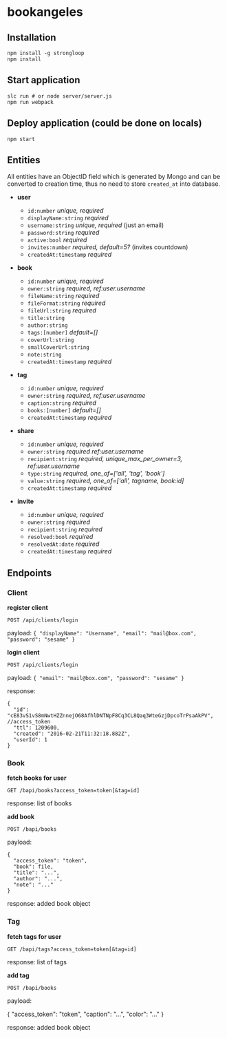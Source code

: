 # bookangeles

## Installation
```
npm install -g strongloop
npm install
```

## Start application
```
slc run # or node server/server.js
npm run webpack
```

## Deploy application (could be done on locals)
```
npm start
```

## Entities

All entities have an ObjectID field which is generated by Mongo and can be converted to creation time, thus no need to store `created_at` into database.

- **user**
  - `id:number` *unique, required*
  - `displayName:string` *required*
  - `username:string` *unique, required* (just an email)
  - `password:string` *required*
  - `active:bool` *required*
  - `invites:number` *required, default=5?* (invites countdown)
  - `createdAt:timestamp` *required*

- **book**
  - `id:number` *unique, required*
  - `owner:string` *required, ref:user.username*
  - `fileName:string` *required*
  - `fileFormat:string` *required*
  - `fileUrl:string` *required*
  - `title:string` 
  - `author:string` 
  - `tags:[number]` *default=[]*
  - `coverUrl:string`
  - `smallCoverUrl:string`
  - `note:string`
  - `createdAt:timestamp` *required*

- **tag**
  - `id:number` *unique, required*
  - `owner:string` *required, ref:user.username* 
  - `caption:string` *required*
  - `books:[number]` *default=[]*
  - `createdAt:timestamp` *required*
  
- **share**
  - `id:number` *unique, required*
  - `owner:string` *required ref:user.username*
  - `recipient:string` *required, unique_max_per_owner=3, ref:user.username*
  - `type:string` *required, one_of=['all', 'tag', 'book']*
  - `value:string` *required, one_of=['all', tagname, book:id]*
  - `createdAt:timestamp` *required*

- **invite**
  - `id:number` *unique, required*
  - `owner:string` *required*
  - `recipient:string` *required*
  - `resolved:bool` *required*
  - `resolvedAt:date` *required*
  - `createdAt:timestamp` *required*

## Endpoints

### Client

**register client**

`POST /api/clients/login`

payload: `{ "displayName": "Username", "email": "mail@box.com", "password": "sesame" }`

**login client**

`POST /api/clients/login`

payload: `{ "email": "mail@box.com", "password": "sesame" }`

response:

	{
	  "id": "cE83vS1vS8mNwtHZZnnejO68AfhlDNTNpF8Cq3CL8Qaq3WteGzjDpcoTrPsaAkPV", //access_token
	  "ttl": 1209600,
	  "created": "2016-02-21T11:32:18.882Z",
	  "userId": 1
	}


### Book

**fetch books for user**

`GET /bapi/books?access_token=token[&tag=id]`

response: list of books

**add book**

`POST /bapi/books`

payload:

	{ 
	  "access_token": "token",
	  "book": file,
	  "title": "...",
	  "author": "...",
	  "note": "..."
	}

response: added book object

### Tag

**fetch tags for user**

`GET /bapi/tags?access_token=token[&tag=id]`

response: list of tags

**add tag**

`POST /bapi/books`

payload:

  { 
    "access_token": "token",
    "caption": "...",
    "color": "..."
  }

response: added book object

